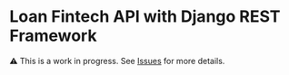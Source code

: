 # Loan Fintech API with Django REST Framework

 
 
  ⚠️️️️ This is a work in progress. See [Issues](https://github.com/leogregianin/loan-fintech-api/issues) for more details.
  
  
